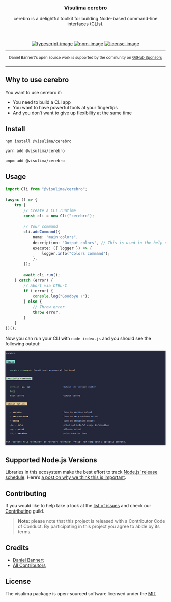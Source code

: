 <div align="center">
  <h3>Visulima cerebro</h3>
  <p>
  cerebro is a delightful toolkit for building Node-based command-line interfaces (CLIs).
  </p>
</div>

<br />

<div align="center">

[![typescript-image]][typescript-url] [![npm-image]][npm-url] [![license-image]][license-url]

</div>

---

<div align="center">
    <p>
        <sup>
            Daniel Bannert's open source work is supported by the community on <a href="https://github.com/sponsors/prisis">GitHub Sponsors</a>
        </sup>
    </p>
</div>

---

## Why to use cerebro

You want to use cerebro if:

* You need to build a CLI app
* You want to have powerful tools at your fingertips
* And you don’t want to give up flexibility at the same time


## Install

```sh
npm install @visulima/cerebro
```

```sh
yarn add @visulima/cerebro
```

```sh
pnpm add @visulima/cerebro
```

## Usage

```ts
import Cli from "@visulima/cerebro";

(async () => {
    try {
        // Create a CLI runtime
        const cli = new Cli("cerebro");

        // Your command
        cli.addCommand({
            name: "main:colors",
            description: "Output colors", // This is used in the help output
            execute: ({ logger }) => {
                logger.info("Colors command");
            },
        });

        await cli.run();
    } catch (error) {
        // Abort via CTRL-C
        if (!error) {
            console.log("Goodbye ✌️");
        } else {
            // Throw error
            throw error;
        }
    }
})();
```

Now you can run your CLI with `node index.js` and you should see the following output:

![Cli Output](./__assets__/cli_output.png)

## Supported Node.js Versions

Libraries in this ecosystem make the best effort to track [Node.js’ release schedule](https://github.com/nodejs/release#release-schedule).
Here’s [a post on why we think this is important](https://medium.com/the-node-js-collection/maintainers-should-consider-following-node-js-release-schedule-ab08ed4de71a).

## Contributing

If you would like to help take a look at the [list of issues](https://github.com/visulima/visulima/issues) and check our [Contributing](.github/CONTRIBUTING.md) guild.

> **Note:** please note that this project is released with a Contributor Code of Conduct. By participating in this project you agree to abide by its terms.

## Credits

-   [Daniel Bannert](https://github.com/prisis)
-   [All Contributors](https://github.com/visulima/visulima/graphs/contributors)

## License

The visulima package is open-sourced software licensed under the [MIT][license-url]

[typescript-image]: https://img.shields.io/badge/Typescript-294E80.svg?style=for-the-badge&logo=typescript
[typescript-url]: "typescript"
[license-image]: https://img.shields.io/npm/l/@visulima/cerebro?color=blueviolet&style=for-the-badge
[license-url]: LICENSE.md "license"
[npm-image]: https://img.shields.io/npm/v/@visulima/cerebro/latest.svg?style=for-the-badge&logo=npm
[npm-url]: https://www.npmjs.com/package/@visulima/cerebro/v/latest "npm"
